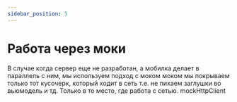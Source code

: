 ```yaml
---
sidebar_position: 5
---
```


# Работа через моки

В случае когда сервер еще не разработан, а мобилка делает в параллель с ним, мы используем подход с моком
моком мы покрываем только тот кусочерк, который ходит в сеть т.е. не пихаем заглушки во вьюмодель и тд. Только в то место, где работа с сетью. mockHttpClient